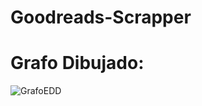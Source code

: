 # Goodreads-Scrapper
# Grafo Dibujado:
![GrafoEDD](https://github.com/DELasso/Goodreads-Scrapper/assets/124312236/52cf80a1-6ee0-41a9-b464-5c8062b722d0)
